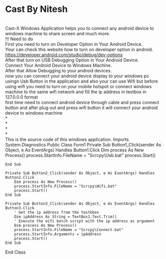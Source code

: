 # Cast By Nitesh
<br>Cast-X Windows Application helps you to connect any android device to windows machine to share screen and much more.
<br>!!! Need to do 
<br>First you need to turn on Developer Option in Your Android Device.
<br>Your can check this website how to turn on developer option in android. 
<br>https://developer.android.com/studio/debug/dev-options
<br>After that turn on USB Debugging Option in Your Android Device.
<br>Connect Your Android Device to Windows Machine.
<br>After that Allow Debugging to your android devices.
<br>now you can connect your android device display to your windows pc usingn Usb Button in the application
and also your can use Wifi but before using wifi you need to turn on your mobile hotspot or connect 
windows machine to the same wifi network and fill the ip address in textbox in 127.0.0.0 format 
<br>first time need to connect android device through cable and press connect button and after plug out 
and press wifi button it will connect your android device to windows machine
<br>*
<br>*
<br>*
<br>*
<br>This is the source code of this windows application.
Imports System.Diagnostics
Public Class Form1
    Private Sub Button1_Click(sender As Object, e As EventArgs) Handles Button1.Click
        Dim process As New Process()
        process.StartInfo.FileName = "Scrcpy\Usb.bat"
        process.Start()

    End Sub

    Private Sub Button2_Click(sender As Object, e As EventArgs) Handles Button2.Click
        Dim process As New Process()
        process.StartInfo.FileName = "Scrcpy\Wifi.bat"
        process.Start()
    End Sub

    Private Sub Button3_Click(sender As Object, e As EventArgs) Handles Button3.Click
        ' Get the ip address from the textbbox
        Dim ipAddress As String = TextBox1.Text.Trim()
        ' Execute the wifi batch script with the ip address as argument
        Dim process As New Process()
        process.StartInfo.FileName = "Scrcpy\Connect.bat"
        process.StartInfo.Arguments = ipAddress
        process.Start()
    End Sub
End Class

